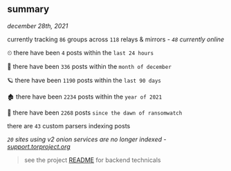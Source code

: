 
## summary
_december 28th, 2021_

currently tracking `86` groups across `118` relays & mirrors - _`48` currently online_

⏲ there have been `4` posts within the `last 24 hours`

🦈 there have been `336` posts within the `month of december`

🪐 there have been `1190` posts within the `last 90 days`

🏚 there have been `2234` posts within the `year of 2021`

🦕 there have been `2268` posts `since the dawn of ransomwatch`

there are `43` custom parsers indexing posts

_`20` sites using v2 onion services are no longer indexed - [support.torproject.org](https://support.torproject.org/onionservices/v2-deprecation/)_

> see the project [README](https://github.com/thetanz/ransomwatch#ransomwatch--) for backend technicals
